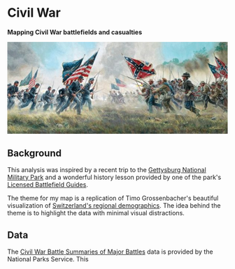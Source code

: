# Civil War
**Mapping Civil War battlefields and casualties**

![](img/civil_war.jpeg)

## Background

This analysis was inspired by a recent trip to the [Gettysburg National Military Park](https://www.nps.gov/gett/index.htm) and a wonderful history lesson provided by one of the park's [Licensed Battlefield Guides](http://gettysburgtourguides.org/).  

The theme for my map is a replication of Timo Grossenbacher's beautiful visualization of [Switzerland's regional demographics](https://timogrossenbacher.ch/2016/12/beautiful-thematic-maps-with-ggplot2-only/). The idea behind the theme is to highlight the data with minimal visual distractions.

## Data 
The [Civil War Battle Summaries of Major Battles](https://archive.org/details/CivilWarBattleSummariesOfMajorBattles) data is provided by the National Parks Service. This 
